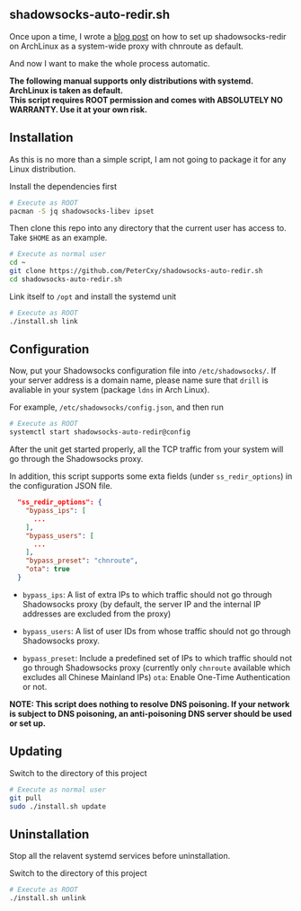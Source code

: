shadowsocks-auto-redir.sh
---

Once upon a time, I wrote a [blog post](https://typeblog.net/set-up-shadowsocks-with-iptables-and-ipset-on-archlinux/) on how to set up shadowsocks-redir on ArchLinux as a system-wide proxy with chnroute as default.

And now I want to make the whole process automatic.

__The following manual supports only distributions with systemd. ArchLinux is taken as default.__  
__This script requires ROOT permission and comes with ABSOLUTELY NO WARRANTY. Use it at your own risk.__

Installation
---

As this is no more than a simple script, I am not going to package it for any Linux distribution.

Install the dependencies first

```bash
# Execute as ROOT
pacman -S jq shadowsocks-libev ipset
```

Then clone this repo into any directory that the current user has access to. Take `$HOME` as an example.

```bash
# Execute as normal user
cd ~
git clone https://github.com/PeterCxy/shadowsocks-auto-redir.sh
cd shadowsocks-auto-redir.sh
```

Link itself to `/opt` and install the systemd unit

```bash
# Execute as ROOT
./install.sh link
```

Configuration
---

Now, put your Shadowsocks configuration file into `/etc/shadowsocks/`. If your server address is a domain name, please name sure that `drill` is avaliable in your system (package `ldns` in Arch Linux).

For example, `/etc/shadowsocks/config.json`, and then run

```bash
# Execute as ROOT
systemctl start shadowsocks-auto-redir@config
```

After the unit get started properly, all the TCP traffic from your system will go through the Shadowsocks proxy.

In addition, this script supports some exta fields (under `ss_redir_options`) in the configuration JSON file.

```json
  "ss_redir_options": {
    "bypass_ips": [
      ...
    ],
    "bypass_users": [
      ...
    ],
    "bypass_preset": "chnroute",
    "ota": true
  }
```

- `bypass_ips`: A list of extra IPs to which traffic should not go through Shadowsocks proxy (by default, the server IP and the internal IP addresses are excluded from the proxy)

- `bypass_users`: A list of user IDs from whose traffic should not go through Shadowsocks proxy.

- `bypass_preset`: Include a predefined set of IPs to which traffic should not go through Shadowsocks proxy (currently only `chnroute` available which excludes all Chinese Mainland IPs)
`ota`: Enable One-Time Authentication or not.

__NOTE: This script does nothing to resolve DNS poisoning. If your network is subject to DNS poisoning, an anti-poisoning DNS server should be used or set up.__

Updating
---

Switch to the directory of this project

```bash
# Execute as normal user
git pull
sudo ./install.sh update
```

Uninstallation
---

Stop all the relavent systemd services before uninstallation.

Switch to the directory of this project

```bash
# Execute as ROOT
./install.sh unlink
```